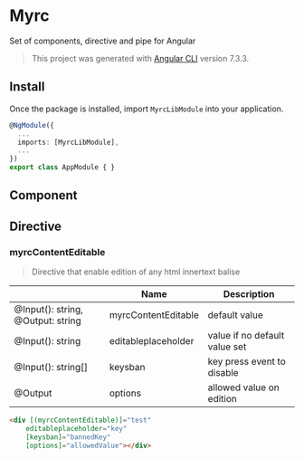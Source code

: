 
# Myrc
Set of components, directive and pipe for Angular
  
>This project was generated with [Angular CLI](https://github.com/angular/angular-cli) version 7.3.3.

## Install

Once the package is installed, import `MyrcLibModule` into your application.
```ts
@NgModule({
  ...
  imports: [MyrcLibModule],
  ...
})
export class AppModule { }
```

## Component

## Directive

  ### myrcContentEditable
  >Directive that enable edition of any html innertext balise
  
||Name|Description|
|-|-|-|
|@Input(): string, @Output: string|myrcContentEditable|default value|
|@Input(): string|editableplaceholder|value if no default value set|
|@Input(): string[]|keysban|key press event to disable|
|@Output|options|allowed value on edition|

```html
<div [(myrcContentEditable)]="test" 
	editableplaceholder="key" 
	[keysban]="bannedKey" 
	[options]="allowedValue"></div>
```